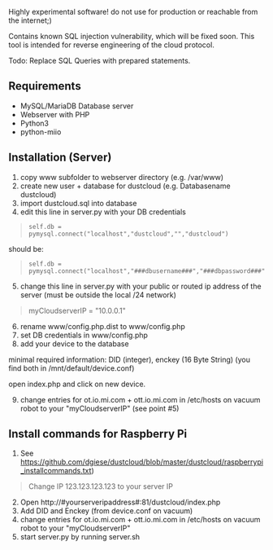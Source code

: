 Highly experimental software!
do not use for production or reachable from the internet;)

Contains known SQL injection vulnerability, which will be fixed soon.
This tool is intended for reverse engineering of the cloud protocol.

Todo: Replace SQL Queries with prepared statements.

## Requirements
- MySQL/MariaDB Database server
- Webserver with PHP
- Python3
- python-miio

## Installation (Server)

1. copy www subfolder to webserver directory (e.g. /var/www)
2. create new user + database for dustcloud (e.g. Databasename dustcloud)
3. import dustcloud.sql into database
4. edit this line in server.py with your DB credentials
  > 	self.db = pymysql.connect("localhost","dustcloud","","dustcloud")

  should be:

  > 	self.db = pymysql.connect("localhost","###dbusername###","###dbpassword###","###dbname###")
5. change this line in server.py with your public or routed ip address of the server (must be outside the local /24 network)

  > myCloudserverIP = "10.0.0.1"

6. rename www/config.php.dist to www/config.php
7. set DB credentials in www/config.php
8. add your device to the database

  minimal required information: DID (integer), enckey (16 Byte String) (you find both in /mnt/default/device.conf)
  
  open index.php and click on new device.
  
9. change entries for ot.io.mi.com + ott.io.mi.com in /etc/hosts on vacuum robot to your "myCloudserverIP" (see point #5)

## Install commands for Raspberry Pi

1. See https://github.com/dgiese/dustcloud/blob/master/dustcloud/raspberrypi_installcommands.txt)
> Change IP 123.123.123.123 to your server IP
2. Open http://#yourserveripaddress#:81/dustcloud/index.php
3. Add DID and Enckey (from device.conf on vacuum)
4. change entries for ot.io.mi.com + ott.io.mi.com in /etc/hosts on vacuum robot to your "myCloudserverIP"
5. start server.py by running server.sh